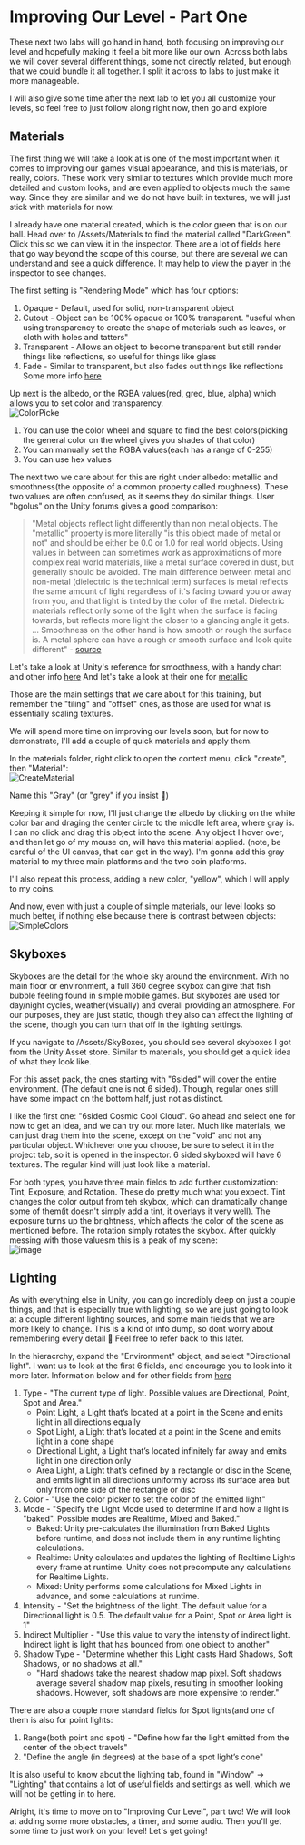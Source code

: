 # Improving Our Level - Part One
These next two labs will go hand in hand, both focusing on improving our level and hopefully making it feel a bit more like our own. Across both labs we will cover several different things, some not directly related, but enough that we could bundle it all together. I split it across to labs to just make it more manageable.

I will also give some time after the next lab to let you all customize your levels, so feel free to just follow along right now, then go and explore

## Materials
The first thing we will take a look at is one of the most important when it comes to improving our games visual appearance, and this is materials, or really, colors. These work very similar to textures which provide much more detailed and custom looks, and are even applied to objects much the same way. Since they are similar and we do not have built in textures, we will just stick with materials for now.

I already have one material created, which is the color green that is on our ball. Head over to /Assets/Materials to find the material called "DarkGreen". Click this so we can view it in the inspector. There are a lot of fields here that go way beyond the scope of this course, but there are several we can understand and see a quick difference. It may help to view the player in the inspector to see changes.

The first setting is "Rendering Mode" which has four options:
1. Opaque - Default, used for solid, non-transparent object
2. Cutout - Object can be 100% opaque or 100% transparent. "useful when using transparency to create the shape of materials such as leaves, or cloth with holes and tatters"
3. Transparent - Allows an object to become transparent but still render things like reflections, so useful for things like glass
4. Fade - Similar to transparent, but also fades out things  like reflections
Some more info [here](https://docs.unity3d.com/Manual/StandardShaderMaterialParameterRenderingMode.html)

Up next is the albedo, or the RGBA values(red, gred, blue, alpha) which allows you to set color and transparency.  
![ColorPicke](https://github.com/mbeale0/Unity-Intro-Project/assets/74221606/b0b6ee09-2998-4f47-be1c-7c618535ffed)

1. You can use the color wheel and square to find the best colors(picking the general color on the wheel gives you shades of that color)
2. You can manually set the RGBA values(each has a range of 0-255)
3. You can use hex values

The next two we care about for this are right under albedo: metallic and smoothness(the opposite of a common property called roughness). These two values are often confused, as it seems they do similar things. User "bgolus" on the Unity forums gives a good comparison:  
> "Metal objects reflect light differently than non metal objects. The "metallic" property is more literally "is this object made of metal or not" and should be either be 0.0 or 1.0 for real world objects. 
  Using values in between can sometimes work as approximations of more complex real world materials, like a metal surface covered in dust, but generally should be avoided. 
  The main difference between metal and non-metal (dielectric is the technical term) surfaces is metal reflects the same amount of light regardless of it's facing toward you or away from you,
 and that light is tinted by the color of the metal. Dielectric materials reflect only some of the light when the surface is facing towards, but reflects more light the closer to a glancing angle it gets.
  ...
  Smoothness on the other hand is how smooth or rough the surface is. A metal sphere can have a rough or smooth surface and look quite different" - [source](https://forum.unity.com/threads/metallic-v-smoothness.524704/)

Let's take a look at Unity's reference for smoothness, with a handy chart and other info [here](https://docs.unity3d.com/Manual/StandardShaderMaterialParameterSmoothness.html#:~:text=A%20range%20of%20smoothness%20values%20from%200%20to%201) 
And let's take a look at their one for [metallic](https://docs.unity3d.com/Manual/StandardShaderMaterialParameterMetallic.html#:~:text=a%20surface%20is.-,Metallic%20Property,-The%20Metallic%20Property)

Those are the main settings that we care about for this training, but remember the "tiling" and "offset" ones, as those are used for what is essentially scaling textures.

We will spend more time on improving our levels soon, but for now to demonstrate, I'll add a couple of quick materials and apply them.

In the materials folder, right click to open the context menu, click "create", then "Material":  
![CreateMaterial](https://github.com/mbeale0/Unity-Intro-Project/assets/74221606/ea226478-a87f-4bad-9fe1-fcb0a7fd3918)  

Name this "Gray" (or "grey" if you insist 🙂)

Keeping it simple for now, I'll just change the albedo by clicking on the white color bar and draging the center circle to the middle left area, where gray is. I can no click and drag this object into the scene. Any object I hover over, and then let go of my mouse on, will have this material applied. (note, be careful of the UI canvas, that can get in the way). I'm gonna add this gray material to my three main platforms and the two coin platforms.

I'll also repeat this process, adding a new color, "yellow", which I will apply to my coins.

And now, even with just a couple of simple materials, our level looks so much better, if nothing else because there is contrast between objects:  
![SimpleColors](https://github.com/mbeale0/Unity-Intro-Project/assets/74221606/6b09c98f-4ea4-4242-8692-70ff8d38deeb)


## Skyboxes
Skyboxes are the detail for the whole sky around the environment. With no main floor or environment, a full 360 degree skybox can give that fish bubble feeling found in simple mobile games. But skyboxes are used for day/night cycles, weather(visually) and overall providing an atmosphere. For our purposes, they are just static, though they also can affect the lighting of the scene, though you can turn that off in the lighting settings.

If you navigate to /Assets/SkyBoxes, you should see several skyboxes I got from the Unity Asset store. Similar to materials, you should get a quick idea of what they look like.

For this asset pack, the ones starting with "6sided" will cover the entire environment. (The default one is not 6 sided). Though, regular ones still have some impact on the bottom half, just not as distinct. 

I like the first one: "6sided Cosmic Cool Cloud". Go ahead and select one for now to get an idea, and we can try out more later. Much like materials, we can just drag them into the scene, except on the "void" and not any particular object. Whichever one you choose, be sure to select it in the project tab, so it is opened in the inspector. 6 sided skyboxed will have 6 textures. The regular kind will just look like a material.

For both types, you have three main fields to add further customization: Tint, Exposure, and Rotation. These do pretty much what you expect. Tint changes the color output from teh skybox, which can dramatically change some of them(it doesn't simply add a tint, it overlays it very well). The exposure turns up the brightness, which affects the color of the scene as mentioned before. The rotation simply rotates the skybox. After quickly messing with those valuesm this is a peak of my scene:  
![image](https://github.com/mbeale0/Unity-Intro-Project/assets/74221606/cca162b4-6cf1-4bf9-9607-597271c00eae)

## Lighting
As with everything else in Unity, you can go incredibly deep on just a couple things, and that is especially true with lighting, so we are just going to look at a couple different lighting sources, and some main fields that we are more likely to change. This is a kind of info dump, so dont worry about remembering every detail 🙂 Feel free to refer back to this later.

In the hieracrchy, expand the "Environment" object, and select "Directional light". I want us to look at the first 6 fields, and encourage you to look into it more later. Information below and for other fields from [here](https://docs.unity3d.com/Packages/com.unity.render-pipelines.universal@7.2/manual/light-component.html#:~:text=The%20Indirect%20Multiplier%20defines%20the,light%20brighter%20with%20each%20bounce.)
1. Type - "The current type of light. Possible values are Directional, Point, Spot and Area."
     - Point Light, a Light that’s located at a point in the Scene and emits light in all directions equally
     - Spot Light, a Light that’s located at a point in the Scene and emits light in a cone shape
     - Directional Light, a Light that’s located infinitely far away and emits light in one direction only
     - Area Light, a Light that’s defined by a rectangle or disc in the Scene, and emits light in all directions uniformly across its surface area but only from one side of the rectangle or disc
3. Color - "Use the color picker to set the color of the emitted light"
4. Mode - "Specify the Light Mode used to determine if and how a light is "baked". Possible modes are Realtime, Mixed and Baked."
    - Baked: Unity pre-calculates the illumination from Baked Lights before runtime, and does not include them in any runtime lighting calculations.
    - Realtime: Unity calculates and updates the lighting of Realtime Lights every frame at runtime. Unity does not precompute any calculations for Realtime Lights.
    - Mixed: Unity performs some calculations for Mixed Lights in advance, and some calculations at runtime.
5. Intensity - "Set the brightness of the light. The default value for a Directional light is 0.5. The default value for a Point, Spot or Area light is 1"
6. Indirect Multiplier - "Use this value to vary the intensity of indirect light. Indirect light is light that has bounced from one object to another"
7. Shadow Type - "Determine whether this Light casts Hard Shadows, Soft Shadows, or no shadows at all."
    - "Hard shadows take the nearest shadow map pixel. Soft shadows average several shadow map pixels, resulting in smoother looking shadows. However, soft shadows are more expensive to render."   

There are also a couple more standard fields for Spot lights(and one of them is also for point lights:
1. Range(both point and spot) - "Define how far the light emitted from the center of the object travels"
2. "Define the angle (in degrees) at the base of a spot light’s cone"

It is also useful to know about the lighting tab, found in "Window" -> "Lighting" that contains a lot of useful fields and settings as well, which we will not be getting in to here.

Alright, it's time to move on to "Improving Our Level", part two! We will look at adding some more obstacles, a timer, and some audio. Then you'll get some time to just work on your level! Let's get going! 
